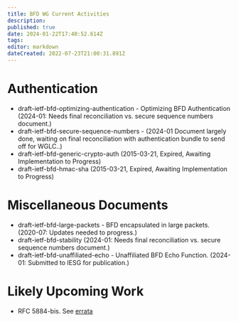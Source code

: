 ```yaml
---
title: BFD WG Current Activities
description: 
published: true
date: 2024-01-22T17:40:52.614Z
tags: 
editor: markdown
dateCreated: 2022-07-23T21:00:31.891Z
---
```


# Authentication

* draft-ietf-bfd-optimizing-authentication - Optimizing BFD Authentication (2024-01: Needs final reconciliation vs. secure sequence numbers document.)
* draft-ietf-bfd-secure-sequence-numbers - (2024-01 Document largely done, waiting on final reconciliation with authentication bundle to send off for WGLC..)
* draft-ietf-bfd-generic-crypto-auth (2015-03-21, Expired, Awaiting Implementation to Progress)
* draft-ietf-bfd-hmac-sha (2015-03-21, Expired, Awaiting Implementation to Progress)

# Miscellaneous Documents

* draft-ietf-bfd-large-packets - BFD encapsulated in large packets. (2020-07: Updates needed to progress.)
* draft-ietf-bfd-stability (2024-01: Needs final reconciliation vs. secure sequence numbers document.)
* draft-ietf-bfd-unaffiliated-echo - Unaffiliated BFD Echo Function. (2024-01: Submitted to IESG for publication.)

# Likely Upcoming Work

* RFC 5884-bis. See [errata](https://www.rfc-editor.org/errata_search.php?rfc=5884)